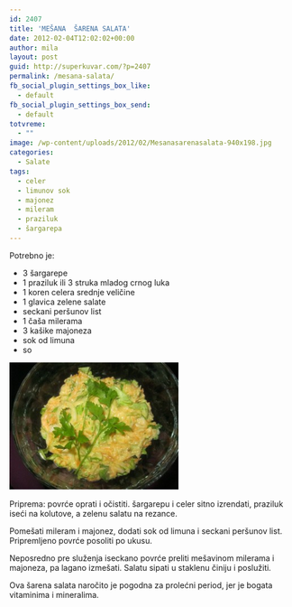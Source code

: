 ```yaml
---
id: 2407
title: 'MEŠANA  ŠARENA SALATA'
date: 2012-02-04T12:02:02+00:00
author: mila
layout: post
guid: http://superkuvar.com/?p=2407
permalink: /mesana-salata/
fb_social_plugin_settings_box_like:
  - default
fb_social_plugin_settings_box_send:
  - default
totvreme:
  - ""
image: /wp-content/uploads/2012/02/Mesanasarenasalata-940x198.jpg
categories:
  - Salate
tags:
  - celer
  - limunov sok
  - majonez
  - mileram
  - praziluk
  - šargarepa
---
```

Potrebno je:

  * 3 šargarepe
  * 1 praziluk ili 3 struka mladog crnog luka
  * 1 koren celera srednje veličine
  * 1 glavica zelene salate
  * seckani peršunov list
  * 1 čaša milerama
  * 3 kašike majoneza
  * sok od limuna
  * so

<img class="alignnone size-medium wp-image-5768" src="/wp-content/uploads/2012/02/Mesanasarenasalata-300x225.jpg" alt="Mesanasarenasalata" width="300" height="225" /> 

Priprema: povrće oprati i očistiti. šargarepu i celer sitno izrendati, praziluk iseći na kolutove, a zelenu salatu na rezance.

Pomešati mileram i majonez, dodati sok od limuna i seckani peršunov list. Pripremljeno povrće posoliti po ukusu.

Neposredno pre služenja iseckano povrće preliti mešavinom milerama i majoneza, pa lagano izmešati. Salatu sipati u staklenu činiju i poslužiti.

Ova šarena salata naročito je pogodna za prolećni period, jer je bogata vitaminima i mineralima.